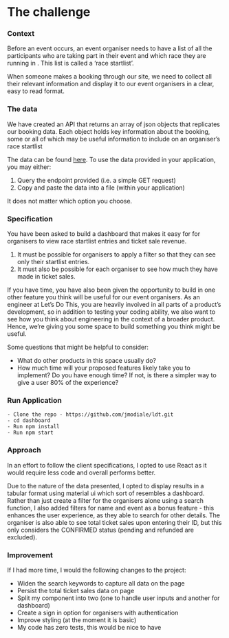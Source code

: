 # The challenge

### Context

Before an event occurs, an event organiser needs to have a list of all the participants who are taking part in their event and which race they are running in . This list is called a ‘race startlist’.

When someone makes a booking through our site, we need to collect all their relevant information and display it to our event organisers in a clear, easy to read format.

### The data

We have created an API that returns an array of json objects that replicates our booking data. Each object holds key information about the booking, some or all of which may be useful information to include on an organiser’s race startlist

The data can be found [here](https://ldt-tech-test.herokuapp.com/api/startlistentries). To use the data provided in your application, you may either:

1. Query the endpoint provided (i.e. a simple GET request)
2. Copy and paste the data into a file (within your application)

It does not matter which option you choose.

### Specification

You have been asked to build a dashboard that makes it easy for for organisers to view race startlist entries and ticket sale revenue.

1. It must be possible for organisers to apply a filter so that they can see only their startlist entries.
2. It must also be possible for each organiser to see how much they have made in ticket sales.

If you have time, you have also been given the opportunity to build in one other feature you think will be useful for our event organisers. As an engineer at Let’s Do This, you are heavily involved in all parts of a product’s development, so in addition to testing your coding ability, we also want to see how you think about engineering in the context of a broader product. Hence, we’re giving you some space to build something you think might be useful.

Some questions that might be helpful to consider:

- What do other products in this space usually do?
- How much time will your proposed features likely take you to implement? Do you have enough time? If not, is there a simpler way to give a user 80% of the experience?

### Run Application

```
- Clone the repo - https://github.com/jmodiale/ldt.git
- cd dashboard
- Run npm install
- Run npm start
```

### Approach

In an effort to follow the client specifications, I opted to use React as it would require less code and overall performs better.

Due to the nature of the data presented, I opted to display results in a tabular format using material ui which sort of resembles a dashboard. Rather than just create a filter for the organisers alone using a search function, I also added filters for name and event as a bonus feature - this enhances the user experience, as they able to search for other details. The organiser is also able to see total ticket sales upon entering their ID, but this only considers the CONFIRMED status (pending and refunded are excluded).

### Improvement
If I had more time, I would the following changes to the project:
- Widen the search keywords to capture all data on the page
- Persist the total ticket sales data on page
- Split my component into two (one to handle user inputs and another for dashboard)
- Create a sign in option for organisers with authentication
- Improve styling (at the moment it is basic)
- My code has zero tests, this would be nice to have
